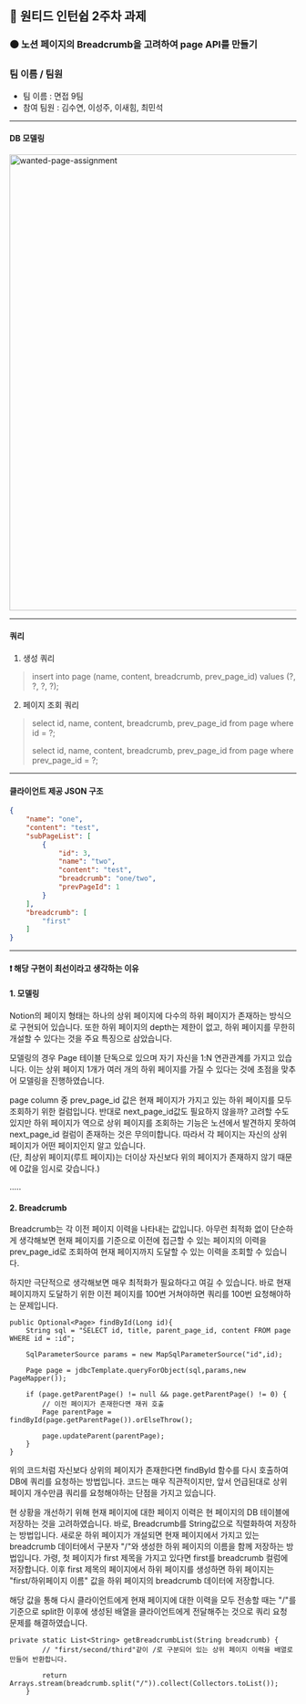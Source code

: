 ## 🌱 원티드 인턴쉽 2주차 과제

### 🟤 노션 페이지의 Breadcrumb을 고려하여 page API를 만들기

### 팀 이름 / 팀원
- 팀 이름 : 면접 9팀
- 참여 팀원 : 김수연, 이성주, 이새힘, 최민석

---

#### DB 모델링

<img src="https://i.ibb.co/DDqhc7n/wanted-page-assignment.png" alt="wanted-page-assignment" width="800">

---

#### 쿼리

1. 생성 쿼리

> insert into page (name, content, breadcrumb, prev_page_id) values (?, ?, ?, ?);


2. 페이지 조회 쿼리

> select id, name, content, breadcrumb, prev_page_id from page where id = ?;
> 
> select id, name, content, breadcrumb, prev_page_id from page where prev_page_id = ?;

------

#### 클라이언트 제공 JSON 구조

```json
{
    "name": "one",
    "content": "test",
    "subPageList": [
        {
            "id": 3,
            "name": "two",
            "content": "test",
            "breadcrumb": "one/two",
            "prevPageId": 1
        }
    ],
    "breadcrumb": [
        "first"
    ]
}
```

----

#### ❗️ 해당 구현이 최선이라고 생각하는 이유

#### 1. 모델링

Notion의 페이지 형태는 하나의 상위 페이지에 다수의 하위 페이지가 존재하는 방식으로 구현되어 있습니다. 또한 하위 페이지의 depth는 제한이 없고, 하위 페이지를
무한히 개설할 수 있다는 것을 주요 특징으로 삼았습니다.

모델링의 경우 Page 테이블 단독으로 있으며 자기 자신을 1:N 연관관계를 가지고 있습니다. 이는 상위 페이지 1개가 여러 개의 하위 페이지를 가질 수 있다는 것에 초점을 맞추어
모델링을 진행하였습니다.

page column 중 prev_page_id 값은 현재 페이지가 가지고 있는 하위 페이지를 모두 조회하기 위한 컬럼입니다. 반대로 next_page_id값도 필요하지 않을까? 
고려할 수도 있지만 하위 페이지가 역으로 상위 페이지를 조회하는 기능은 노션에서 발견하지 못하여 next_page_id 컬럼이 존재하는 것은 무의미합니다. 
따라서 각 페이지는 자신의 상위 페이지가 어떤 페이지인지 알고 있습니다.
<br />
(단, 최상위 페이지(루트 페이지)는 더이상 자신보다 위의 페이지가 존재하지 않기 때문에 0값을 임시로 갖습니다.)

.....

#### 2. Breadcrumb

Breadcrumb는 각 이전 페이지 이력을 나타내는 값입니다. 아무런 최적화 없이 단순하게 생각해보면 현재 페이지를 기준으로 이전에 접근할 수 있는 페이지의 
이력을 prev_page_id로 조회하여 현재 페이지까지 도달할 수 있는 이력을 조회할 수 있습니다.

하지만 극단적으로 생각해보면 매우 최적화가 필요하다고 여길 수 있습니다. 바로 현재 페이지까지 도달하기 위한 이전 페이지를 100번 거쳐야하면 쿼리를 100번 요청해야하는 문제입니다.

```
public Optional<Page> findById(Long id){
	String sql = "SELECT id, title, parent_page_id, content FROM page WHERE id = :id";

	SqlParameterSource params = new MapSqlParameterSource("id",id);

	Page page = jdbcTemplate.queryForObject(sql,params,new PageMapper());

	if (page.getParentPage() != null && page.getParentPage() != 0) {
	    // 이전 페이지가 존재한다면 재귀 호출
    	Page parentPage = findById(page.getParentPage()).orElseThrow();
    	
    	page.updateParent(parentPage);
	}
}
```

위의 코드처럼 자신보다 상위의 페이지가 존재한다면 findById 함수를 다시 호출하여 DB에 쿼리를 요청하는 방법입니다. 코드는 매우 직관적이지만, 앞서 언급된대로 
상위 페이지 개수만큼 쿼리를 요청해야하는 단점을 가지고 있습니다.

현 상황을 개선하기 위해 현재 페이지에 대한 페이지 이력은 현 페이지의 DB 테이블에 저장하는 것을 고려하였습니다. 바로, Breadcrumb를 String값으로 직렬화하여 저장하는 방법입니다. 
새로운 하위 페이지가 개설되면 현재 페이지에서 가지고 있는 breadcrumb 데이터에서 구분자 "/"와 생성한 하위 페이지의 이름을 함께 저장하는 방법입니다. 
가령, 첫 페이지가 first 제목을 가지고 있다면 first를 breadcrumb 컬럼에 저장합니다. 이후 first 제목의 페이지에서 하위 페이지를 생성하면 하위 페이지는 
"first/하위페이지 이름" 값을 하위 페이지의 breadcrumb 데이터에 저장합니다.

해당 값을 통해 다시 클라이언트에게 현재 페이지에 대한 이력을 모두 전송할 때는 "/"를 기준으로 split한 이후에 생성된 배열을 클라이언트에게 전달해주는 것으로 
쿼리 요청 문제를 해결하였습니다.

```
private static List<String> getBreadcrumbList(String breadcrumb) {
        // "first/second/third"같이 /로 구분되어 있는 상위 페이지 이력을 배열로 만들어 반환합니다.
        
		return Arrays.stream(breadcrumb.split("/")).collect(Collectors.toList());
	}
```
